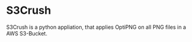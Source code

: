 S3Crush
=======

S3Crush is a python appliation, that applies OptiPNG on all PNG files in a AWS S3-Bucket.
